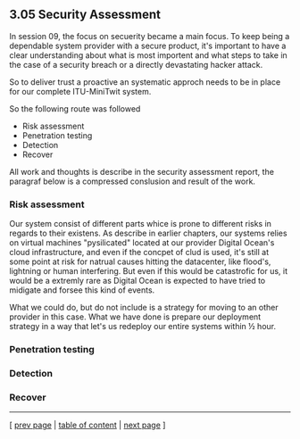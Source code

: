 ## 3.05 Security Assessment

In session 09, the focus on secuerity became a main focus. To keep being a dependable system provider with a secure product, it's important to have a clear understanding about what is most importent and what steps to take in the case of a security breach or a directly devastating hacker attack.

So to deliver trust a proactive an systematic approch needs to be in place for our complete ITU-MiniTwit system.

So the following route was followed
- Risk assessment
- Penetration testing
- Detection
- Recover

All work and thoughts is describe in the security assessment report, the paragraf below is a compressed conslusion and result of the work.

### Risk assessment
Our system consist of different parts whice is prone to different risks in regards to their existens.
As describe in earlier chapters, our systems relies on virtual machines "pysilicated" located at our provider Digital Ocean's cloud infrastructure, and even if the concpet of clud is used, it's still at some point at risk for natrual causes hitting the datacenter, like flood's, lightning or human interfering. But even if this would be catastrofic for us, it would be a extremly rare as Digital Ocean is expected to have tried to midigate and forsee this kind of events.

What we could do, but do not include is a strategy for moving to an other provider in this case. What we have done is prepare our deployment strategy in a way that let's us redeploy our entire systems within ½ hour.

### Penetration testing
### Detection
### Recover


---
[ [prev page](../chapters/304_monitoring_and_logging.md) | [table of content](../table_of_content.md) | [next page](../chapters/306_scaling_and_load_balancing.md) ]
